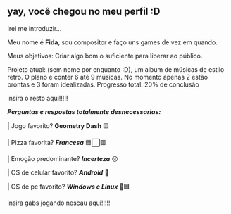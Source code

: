 ## yay, você chegou no meu perfil :D
Irei me introduzir...

Meu nome é **Fida**, sou compositor e faço uns games de vez em quando.

Meus objetivos: Criar algo bom o suficiente para liberar ao público.

Projeto atual: (sem nome por enquanto :D), um album de músicas de estilo retro. O plano é conter 6 até 9 músicas. No momento apenas 2 estão prontas e 3 foram idealizadas. Progresso total: 20% de conclusão

  insira o resto aqui!!!!!

**_Perguntas e respostas totalmente desnecessarias:_**

|  Jogo favorito? **Geometry Dash** 🟨

|  Pizza favorita? **_Francesa_** 🟦⬜🟥

|  Emoção predominante? **_Incerteza_** 😣

|  OS de celular favorito? **_Android_** 🤖

|  OS de pc favorito? **_Windows e Linux_** 🐧🟦

  insira gabs jogando nescau aqui!!!!!
